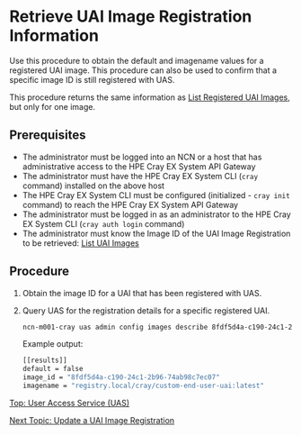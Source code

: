 # Retrieve UAI Image Registration Information

Use this procedure to obtain the default and imagename values for a registered UAI image. This procedure can also be used to confirm that a specific image ID is still registered with UAS.

This procedure returns the same information as [List Registered UAI Images](List_Registered_UAI_Images.md), but only for one image.

## Prerequisites

* The administrator must be logged into an NCN or a host that has administrative access to the HPE Cray EX System API Gateway
* The administrator must have the HPE Cray EX System CLI (`cray` command) installed on the above host
* The HPE Cray EX System CLI must be configured (initialized - `cray init` command) to reach the HPE Cray EX System API Gateway
* The administrator must be logged in as an administrator to the HPE Cray EX System CLI (`cray auth login` command)
* The administrator must know the Image ID of the UAI Image Registration to be retrieved: [List UAI Images](List_Registered_UAI_Images.md)

## Procedure

1. Obtain the image ID for a UAI that has been registered with UAS.

2. Query UAS for the registration details for a specific registered UAI.

    ```bash
    ncn-m001-cray uas admin config images describe 8fdf5d4a-c190-24c1-2b96-74ab98c7ec07
    ```

    Example output:

    ```bash
    [[results]]
    default = false
    image_id = "8fdf5d4a-c190-24c1-2b96-74ab98c7ec07"
    imagename = "registry.local/cray/custom-end-user-uai:latest"
    ```

[Top: User Access Service (UAS)](README.md)

[Next Topic: Update a UAI Image Registration](Update_a_UAI_Image_Registration.md)
